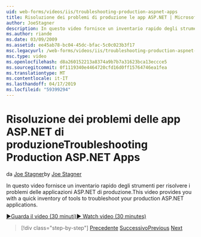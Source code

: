 ```yaml
---
uid: web-forms/videos/iis/troubleshooting-production-aspnet-apps
title: Risoluzione dei problemi di produzione le app ASP.NET | Microsoft Docs
author: JoeStagner
description: In questo video fornisce un inventario rapido degli strumenti per risolvere i problemi delle applicazioni ASP.NET di produzione.
ms.author: riande
ms.date: 03/09/2009
ms.assetid: ee45ab78-bc04-45dc-bfac-5c0c023b3f17
msc.legacyurl: /web-forms/videos/iis/troubleshooting-production-aspnet-apps
msc.type: video
ms.openlocfilehash: d8a260152213a8374a9b7b7a31623bca13eccce5
ms.sourcegitcommit: 0f1119340e4464720cfd16d0ff15764746ea1fea
ms.translationtype: MT
ms.contentlocale: it-IT
ms.lasthandoff: 04/17/2019
ms.locfileid: "59399294"
---
```

# <a name="troubleshooting-production-aspnet-apps"></a><span data-ttu-id="70024-103">Risoluzione dei problemi delle app ASP.NET di produzione</span><span class="sxs-lookup"><span data-stu-id="70024-103">Troubleshooting Production ASP.NET Apps</span></span>

<span data-ttu-id="70024-104">da [Joe Stagner](https://github.com/JoeStagner)</span><span class="sxs-lookup"><span data-stu-id="70024-104">by [Joe Stagner](https://github.com/JoeStagner)</span></span>

<span data-ttu-id="70024-105">In questo video fornisce un inventario rapido degli strumenti per risolvere i problemi delle applicazioni ASP.NET di produzione.</span><span class="sxs-lookup"><span data-stu-id="70024-105">This video provides you with a quick inventory of tools to troubleshoot your production ASP.NET applications.</span></span>

[<span data-ttu-id="70024-106">&#9654;Guarda il video (30 minuti)</span><span class="sxs-lookup"><span data-stu-id="70024-106">&#9654; Watch video (30 minutes)</span></span>](https://channel9.msdn.com/Blogs/ASP-NET-Site-Videos/troubleshooting-production-aspnet-apps)

> [!div class="step-by-step"]
> <span data-ttu-id="70024-107">[Precedente](feature-specific-delegated-management.md)
> [Successivo](creating-a-site-with-iis7-manager.md)</span><span class="sxs-lookup"><span data-stu-id="70024-107">[Previous](feature-specific-delegated-management.md)
[Next](creating-a-site-with-iis7-manager.md)</span></span>
